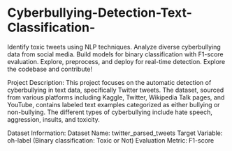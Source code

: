 # Cyberbullying-Detection-Text-Classification-
Identify toxic tweets using NLP techniques. Analyze diverse cyberbullying data from social media. Build models for binary classification with F1-score evaluation. Explore, preprocess, and deploy for real-time detection. Explore the codebase and contribute!

Project Description:
This project focuses on the automatic detection of cyberbullying in text data, specifically Twitter tweets. The dataset, sourced from various platforms including Kaggle, Twitter, Wikipedia Talk pages, and YouTube, contains labeled text examples categorized as either bullying or non-bullying. The different types of cyberbullying include hate speech, aggression, insults, and toxicity.

Dataset Information:
Dataset Name: twitter_parsed_tweets
Target Variable: oh-label (Binary classification: Toxic or Not)
Evaluation Metric: F1-score
